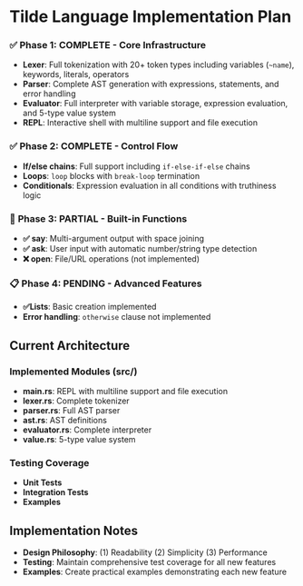 # Tilde Language Implementation Plan 

### ✅ **Phase 1: COMPLETE - Core Infrastructure**
- **Lexer**: Full tokenization with 20+ token types including variables (`~name`), keywords, literals, operators
- **Parser**: Complete AST generation with expressions, statements, and error handling
- **Evaluator**: Full interpreter with variable storage, expression evaluation, and 5-type value system
- **REPL**: Interactive shell with multiline support and file execution

### ✅ **Phase 2: COMPLETE - Control Flow** 
- **If/else chains**: Full support including `if-else-if-else` chains
- **Loops**: `loop` blocks with `break-loop` termination
- **Conditionals**: Expression evaluation in all conditions with truthiness logic

### 🚧 **Phase 3: PARTIAL - Built-in Functions**
- **✅ say**: Multi-argument output with space joining
- **✅ ask**: User input with automatic number/string type detection  
- **❌ open**: File/URL operations (not implemented)

### 📋 **Phase 4: PENDING - Advanced Features**
- **✅Lists**: Basic creation implemented
- **Error handling**: `otherwise` clause not implemented

## Current Architecture

### Implemented Modules (src/)
- **main.rs**: REPL with multiline support and file execution
- **lexer.rs**: Complete tokenizer
- **parser.rs**: Full AST parser
- **ast.rs**: AST definitions
- **evaluator.rs**: Complete interpreter
- **value.rs**: 5-type value system

### Testing Coverage
- **Unit Tests**
- **Integration Tests**
- **Examples**


## Implementation Notes

- **Design Philosophy**: (1) Readability (2) Simplicity (3) Performance
- **Testing**: Maintain comprehensive test coverage for all new features
- **Examples**: Create practical examples demonstrating each new feature